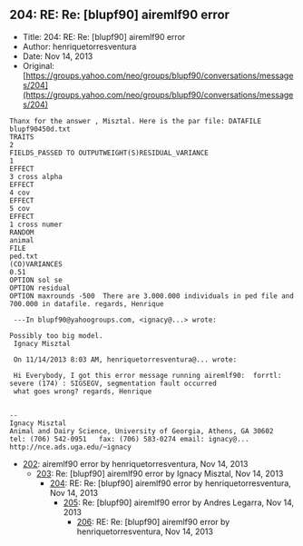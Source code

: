 ## 204: RE: Re: [blupf90] airemlf90 error

- Title: 204: RE: Re: [blupf90] airemlf90 error
- Author: henriquetorresventura
- Date: Nov 14, 2013
- Original: [https://groups.yahoo.com/neo/groups/blupf90/conversations/messages/204](https://groups.yahoo.com/neo/groups/blupf90/conversations/messages/204)

```
Thanx for the answer , Misztal. Here is the par file: DATAFILE
blupf90450d.txt
TRAITS
2
FIELDS_PASSED TO OUTPUTWEIGHT(S)RESIDUAL_VARIANCE
1
EFFECT
3 cross alpha
EFFECT
4 cov
EFFECT
5 cov
EFFECT
1 cross numer 
RANDOM
animal
FILE
ped.txt
(CO)VARIANCES
0.51
OPTION sol se
OPTION residual
OPTION maxrounds -500  There are 3.000.000 individuals in ped file and 700.000 in datafile. regards, Henrique

 ---In blupf90@yahoogroups.com, <ignacy@...> wrote:

Possibly too big model. 
 Ignacy Misztal

 On 11/14/2013 8:03 AM, henriquetorresventura@... wrote:
 
 Hi Everybody, I got this error message running airemlf90:  forrtl: severe (174) : SIGSEGV, segmentation fault occurred
 what goes wrong? regards, Henrique 


-- 
Ignacy Misztal
Animal and Dairy Science, University of Georgia, Athens, GA 30602
tel: (706) 542-0951   fax: (706) 583-0274 email: ignacy@...   
http://nce.ads.uga.edu/~ignacy
```

- [202](0202.md): airemlf90 error by henriquetorresventura, Nov 14, 2013
    - [203](0203.md): Re: [blupf90] airemlf90 error by Ignacy Misztal, Nov 14, 2013
        - [204](0204.md): RE: Re: [blupf90] airemlf90 error by henriquetorresventura, Nov 14, 2013
            - [205](0205.md): Re: [blupf90] airemlf90 error by Andres Legarra, Nov 14, 2013
                - [206](0206.md): RE: Re: [blupf90] airemlf90 error by henriquetorresventura, Nov 14, 2013
